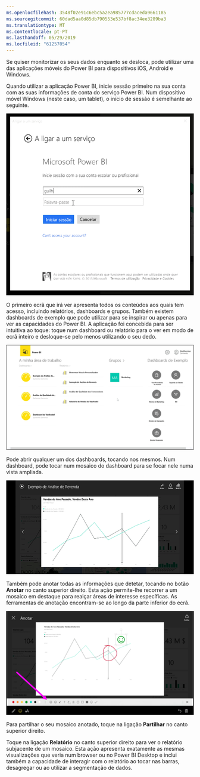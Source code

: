 ```yaml
---
ms.openlocfilehash: 3548f02e91c6ebc5a2ea985777cdaceda9661185
ms.sourcegitcommit: 60dad5aa0d85db790553e537bf8ac34ee3289ba3
ms.translationtype: MT
ms.contentlocale: pt-PT
ms.lasthandoff: 05/29/2019
ms.locfileid: "61257054"
---
```

Se quiser monitorizar os seus dados enquanto se desloca, pode utilizar uma das aplicações móveis do Power BI para dispositivos iOS, Android e Windows.

Quando utilizar a aplicação Power BI, inicie sessão primeiro na sua conta com as suas informações de conta do serviço Power BI. Num dispositivo móvel Windows (neste caso, um tablet), o início de sessão é semelhante ao seguinte.

![](media/4-4a-power-bi-mobile/4-4a_1.png)

O primeiro ecrã que irá ver apresenta todos os conteúdos aos quais tem acesso, incluindo relatórios, dashboards e grupos. Também existem dashboards de exemplo que pode utilizar para se inspirar ou apenas para ver as capacidades do Power BI. A aplicação foi concebida para ser intuitiva ao toque: toque num dashboard ou relatório para o ver em modo de ecrã inteiro e desloque-se pelo menos utilizando o seu dedo.

![](media/4-4a-power-bi-mobile/4-4a_1a.png)

Pode abrir qualquer um dos dashboards, tocando nos mesmos. Num dashboard, pode tocar num mosaico do dashboard para se focar nele numa vista ampliada.

![](media/4-4a-power-bi-mobile/4-4a_2.png)

Também pode anotar todas as informações que detetar, tocando no botão **Anotar** no canto superior direito. Esta ação permite-lhe recorrer a um mosaico em destaque para realçar áreas de interesse específicas. As ferramentas de anotação encontram-se ao longo da parte inferior do ecrã.

![](media/4-4a-power-bi-mobile/4-4a_3.png)

Para partilhar o seu mosaico anotado, toque na ligação **Partilhar** no canto superior direito.

Toque na ligação **Relatório** no canto superior direito para ver o relatório subjacente de um mosaico. Esta ação apresenta exatamente as mesmas visualizações que veria num browser ou no Power BI Desktop e inclui também a capacidade de interagir com o relatório ao tocar nas barras, desagregar ou ao utilizar a segmentação de dados.

